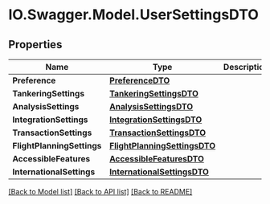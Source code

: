# IO.Swagger.Model.UserSettingsDTO
## Properties

Name | Type | Description | Notes
------------ | ------------- | ------------- | -------------
**Preference** | [**PreferenceDTO**](PreferenceDTO.md) |  | [optional] 
**TankeringSettings** | [**TankeringSettingsDTO**](TankeringSettingsDTO.md) |  | [optional] 
**AnalysisSettings** | [**AnalysisSettingsDTO**](AnalysisSettingsDTO.md) |  | [optional] 
**IntegrationSettings** | [**IntegrationSettingsDTO**](IntegrationSettingsDTO.md) |  | [optional] 
**TransactionSettings** | [**TransactionSettingsDTO**](TransactionSettingsDTO.md) |  | [optional] 
**FlightPlanningSettings** | [**FlightPlanningSettingsDTO**](FlightPlanningSettingsDTO.md) |  | [optional] 
**AccessibleFeatures** | [**AccessibleFeaturesDTO**](AccessibleFeaturesDTO.md) |  | [optional] 
**InternationalSettings** | [**InternationalSettingsDTO**](InternationalSettingsDTO.md) |  | [optional] 

[[Back to Model list]](../README.md#documentation-for-models) [[Back to API list]](../README.md#documentation-for-api-endpoints) [[Back to README]](../README.md)

